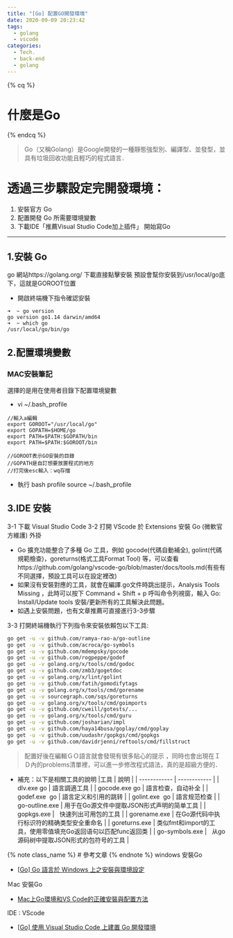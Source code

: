 ```yaml
---
title: "[Go] 配置GO開發環境"
date: 2020-09-09 20:23:42
tags:
  - golang
  - vscode
categories:
  - Tech.
  - back-end
  - golang
---
```


{% cq %} 
# 什麼是Go
 {% endcq %}
 <blockquote class="blockquote-center">
 Go（又稱Golang）是Google開發的一種靜態強型別、編譯型、並發型，並具有垃圾回收功能且輕巧的程式語言．</blockquote>


# 透過三步驟設定完開發環境：
  1. 安裝官方 Go
  2. 配置開發 Go 所需要環境變數 
  3. 下載IDE「推薦Visual Studio Code加上插件」 開始寫Go

<!--more-->
------------

## 1.安裝 Go
go 網站https://golang.org/ 下載直接點擊安裝
預設會幫你安裝到/usr/local/go底下，這就是GOROOT位置
- 開啟終端機下指令確認安裝
```
➜  ~ go version
go version go1.14 darwin/amd64
➜  ~ which go  
/usr/local/go/bin/go

```
## 2.配置環境變數
### MAC安裝筆記
選擇的是用在使用者目錄下配置環境變數
- vi ~/.bash_profile
```
//輸入a編輯
export GOROOT="/usr/local/go"
export GOPATH=$HOME/go
export PATH=$PATH:$GOPATH/bin 
export PATH=$PATH:$GOROOT/bin

//GOROOT表示GO安裝的目錄
//GOPATH是自訂想要放置程式的地方
//打完後esc輸入：wq存擋
```


- 執行 bash profile
	source ~/.bash_profile


## 3.IDE 安裝
3-1 下載 Visual Studio Code
3-2 打開 VScode 於 Extensions 安裝 Go (微軟官方維護) 外掛
 - Go 擴充功能整合了多種 Go 工具，例如 gocode(代碼自動補全), golint(代碼規範檢查)，goreturns(格式工具Format Tool) 等，可以查看https://github.com/golang/vscode-go/blob/master/docs/tools.md(有些有不同選擇，預設工具可以在設定裡改)
 - 如果沒有安裝對應的工具，就會在編譯.go文件時跳出提示，Analysis Tools Missing ，此時可以按下 Command + Shift + p 呼叫命令列視窗，輸入 Go: Install/Update tools 安裝/更新所有的工具解決此問題。
  - 如遇上安裝問題，也有文章推薦可直接進行3-3步驟

3-3 打開終端機執行下列指令來安裝依賴包以下工具:


```bash
go get -u -v github.com/ramya-rao-a/go-outline
go get -u -v github.com/acroca/go-symbols
go get -u -v github.com/mdempsky/gocode
go get -u -v github.com/rogpeppe/godef
go get -u -v golang.org/x/tools/cmd/godoc
go get -u -v github.com/zmb3/gogetdoc
go get -u -v golang.org/x/lint/golint
go get -u -v github.com/fatih/gomodifytags
go get -u -v golang.org/x/tools/cmd/gorename
go get -u -v sourcegraph.com/sqs/goreturns
go get -u -v golang.org/x/tools/cmd/goimports
go get -u -v github.com/cweill/gotests/...
go get -u -v golang.org/x/tools/cmd/guru
go get -u -v github.com/josharian/impl
go get -u -v github.com/haya14busa/goplay/cmd/goplay
go get -u -v github.com/uudashr/gopkgs/cmd/gopkgs
go get -u -v github.com/davidrjenni/reftools/cmd/fillstruct
```
> 配置好後在編輯ＧＯ語言就會發現有很多貼心的提示 ，同時也會出現在ＩＤ內的problems清單裡，可以進一步修改程式語法，真的是超級方便的．

- 補充：以下是相關工具的說明
|工具   |  說明 |
| ------------ | ------------ |
| dlv.exe	go  | 語言調適工具  |
| gocode.exe	go  |  語言检查，自动补全 |
| godef.exe 	go  |  語言定义和引用的跳转 |
| golint.exe 	go  | 語言规范检查  |
| go-outline.exe  |  用于在Go源文件中提取JSON形式声明的简单工具 |
|  gopkgs.exe |   	快速列出可用包的工具 |
| gorename.exe  |  在Go源代码中执行标识符的精确类型安全重命名 |
|  goreturns.exe | 类似fmt和import的工具，使用零值填充Go返回语句以匹配func返回类  |
| go-symbols.exe  |  	从go源码树中提取JSON形式的包符号的工具  |




{% note class_name %} # 參考文章 {% endnote %}
windows 安裝Go
- [[Go] Go 語言於 Windows 上之安裝與環境設定](https://oranwind.org/go-go-yu-yan-yu-windows-shang-zhi-an-zhuang-yu-huan-jing-she-ding/ "[Go] Go 語言於 Windows 上之安裝與環境設定") 

Ｍac 安裝Go
- [Mac上Go環境和VS Code的正確安裝與配置方法](https://codertw.com/%E5%89%8D%E7%AB%AF%E9%96%8B%E7%99%BC/391186/) 

IDE : VScode
- [[Go] 使用 Visual Studio Code 上建置 Go 開發環境](https://oranwind.org/go-ide-visual-studio-code/ "[Go] 使用 Visual Studio Code 上建置 Go 開發環境") 
